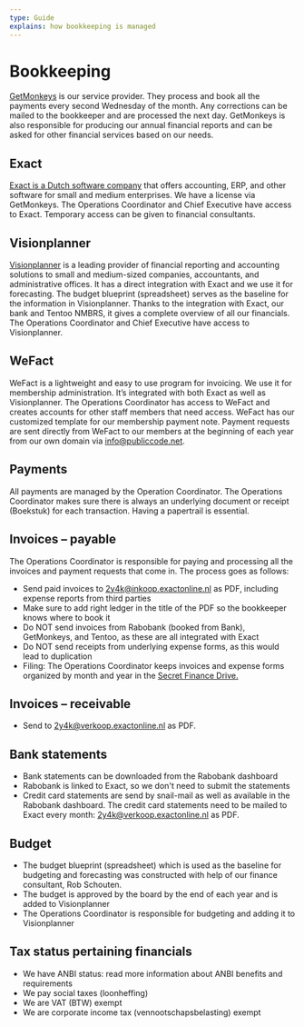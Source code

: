 ```yaml
---
type: Guide
explains: how bookkeeping is managed
---
```


# Bookkeeping

[GetMonkeys](https://getmonkeys.io/) is our service provider. They process and book all the payments every second Wednesday of the month. Any corrections can be mailed to the bookkeeper and are processed the next day. GetMonkeys is also responsible for producing our annual financial reports and can be asked for other financial services based on our needs.

## Exact

[Exact is a Dutch software company](https://www.exact.com/) that offers accounting, ERP, and other software for small and medium enterprises. We have a license via GetMonkeys. The Operations Coordinator and Chief Executive have access to Exact. Temporary access can be given to financial consultants.

## Visionplanner

[Visionplanner](https://www.visionplanner.com/) is a leading provider of financial reporting and accounting solutions to small and medium-sized companies, accountants, and administrative offices. It has a direct integration with Exact and we use it for forecasting. The budget blueprint (spreadsheet) serves as the baseline for the information in Visionplanner. Thanks to the integration with Exact, our bank and Tentoo NMBRS, it gives a complete overview of all our financials. The Operations Coordinator and Chief Executive have access to Visionplanner.

## WeFact

WeFact is a lightweight and easy to use program for invoicing. We use it for membership administration. It’s integrated with both Exact as well as Visionplanner. The Operations Coordinator has access to WeFact and creates accounts for other staff members that need access. WeFact has our customized template for our membership payment note. Payment requests are sent directly from WeFact to our members at the beginning of each year from our own domain via <info@publiccode.net>.

## Payments

All payments are managed by the Operation Coordinator. The Operations Coordinator makes sure there is always an underlying document or receipt (Boekstuk) for each transaction. Having a papertrail is essential.

## Invoices – payable

The Operations Coordinator is responsible for paying and processing all the invoices and payment requests that come in. The process goes as follows:

* Send paid invoices to <2y4k@inkoop.exactonline.nl> as PDF, including expense reports from third parties
* Make sure to add right ledger in the title of the PDF so the bookkeeper knows where to book it
* Do NOT send invoices from Rabobank (booked from Bank), GetMonkeys, and Tentoo, as these are all integrated with Exact
* Do NOT send receipts from underlying expense forms, as this would lead to duplication
* Filing: The Operations Coordinator keeps invoices and expense forms organized by month and year in the [Secret Finance Drive.](https://drive.google.com/drive/folders/1B47cfi314HJzoW7_QDaaaG1hfvxwCjpJ)

## Invoices – receivable

* Send to <2y4k@verkoop.exactonline.nl> as PDF.

## Bank statements

* Bank statements can be downloaded from the Rabobank dashboard
* Rabobank is linked to Exact, so we don't need to submit the statements
* Credit card statements are send by snail-mail as well as available in the Rabobank dashboard. The credit card statements need to be mailed to Exact every month: <2y4k@verkoop.exactonline.nl> as PDF.

## Budget

* The budget blueprint (spreadsheet) which is used as the baseline for budgeting and forecasting was constructed with help of our finance consultant, Rob Schouten.
* The budget is approved by the board by the end of each year and is added to Visionplanner
* The Operations Coordinator is responsible for budgeting and adding it to Visionplanner

## Tax status pertaining financials

* We have ANBI status: read more information about ANBI benefits and requirements
* We pay social taxes (loonheffing)
* We are VAT (BTW) exempt
* We are corporate income tax (vennootschapsbelasting) exempt
